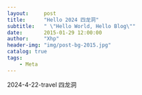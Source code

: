 ```yaml
---
layout:     post
title:      "Hello 2024 四龙洞"
subtitle:   " \"Hello World, Hello Blog\""
date:       2015-01-29 12:00:00
author:     "Xhp"
header-img: "img/post-bg-2015.jpg"
catalog: true
tags:
    - Meta
---
```


2024-4-22-travel 四龙洞
